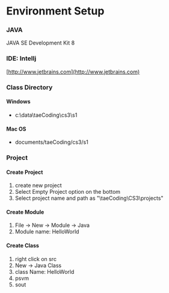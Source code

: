 # Environment Setup
### JAVA
JAVA SE Development Kit 8

### IDE: Intellj
[http://www.jetbrains.com](http://www.jetbrains.com)

### Class Directory

#### Windows
* c:\data\taeCoding\cs3\s1

#### Mac OS
* documents/taeCoding/cs3/s1

### Project 
#### Create Project
1. create new project
2. Select Empty Project option on the bottom
3. Select project name and path as "\taeCoding\CS3\projects"

#### Create Module
1. File -&gt; New -&gt; Module -&gt; Java
2. Module name: HelloWorld

#### Create Class
1. right click on src
2. New -&gt; Java Class
3. class Name: HelloWorld
4. psvm
5. sout